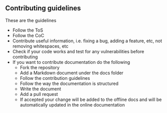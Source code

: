 ## Contributing guidelines

These are the guidelines
-   Follow the ToS 
-   Follow the CoC 
-   Contribute useful information, i.e. fixing a bug, adding a feature, etc, not removing whitespaces, etc 
-   Check if your code works and test for any vulnerabilities before contributing 
-   If you want to contribute documentation do the following 
    -   Fork the repository
    -   Add a Markdown document under the docs folder
    -   Follow the contribution guidelines
    -   Follow the way the documentation is structured
    -   Write the document
    -   Add a pull request
    -   If accepted your change will be added to the offline docs and will be automatically updated in the online documentation
